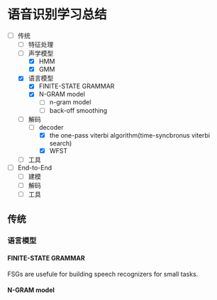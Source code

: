 语音识别学习总结
=============
- [ ] 传统
  - [ ] 特征处理
  - [ ] 声学模型
    - [x] HMM
    - [x] GMM
  - [x] 语言模型
    - [x] FINITE-STATE GRAMMAR
    - [x] N-GRAM model
      - [ ] n-gram model
      - [ ] back-off smoothing
  - [ ] 解码
    - [ ] decoder
      - [x] the one-pass viterbi algorithm(time-syncbronus viterbi search)
      - [x] WFST
  - [ ] 工具
- [ ] End-to-End
  - [ ] 建模
  - [ ] 解码
  - [ ] 工具

## 传统
### 语言模型
#### FINITE-STATE GRAMMAR
FSGs are usefule for building speech recognizers for small tasks.
#### N-GRAM model
